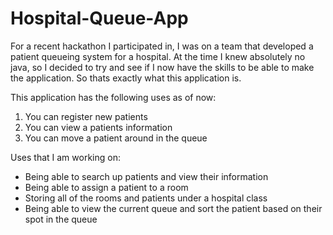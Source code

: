 # Hospital-Queue-App

For a recent hackathon I participated in, I was on a team that developed a patient queueing system for a hospital. At the time I knew absolutely no java, so I decided to try and see if I now have the skills to be able to make the application. So thats exactly what this application is.

This application has the following uses as of now:
  1. You can register new patients
  2. You can view a patients information
  3. You can move a patient around in the queue
  
Uses that I am working on:
  * Being able to search up patients and view their information
  * Being able to assign a patient to a room
  * Storing all of the rooms and patients under a hospital class
  * Being able to view the current queue and sort the patient based on their spot in the queue
